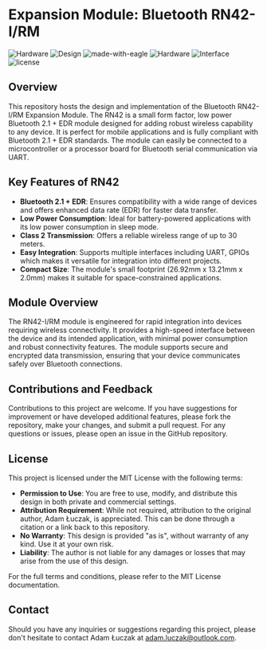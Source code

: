 
# Expansion Module: Bluetooth RN42-I/RM

![Hardware](https://img.shields.io/badge/Hardware-PCB-red)
![Design](https://img.shields.io/badge/Design-Schematic-blue)
![made-with-eagle](https://img.shields.io/badge/Made%20with-Eagle-blue.svg)
![Hardware](https://img.shields.io/badge/Hardware-Expansion%20Module-blue)
![Interface](https://img.shields.io/badge/Interface-UART-yellow)
![license](https://img.shields.io/badge/license-MIT-green)

## Overview
This repository hosts the design and implementation of the Bluetooth RN42-I/RM Expansion Module. The RN42 is a small form factor, low power Bluetooth 2.1 + EDR module designed for adding robust wireless capability to any device. It is perfect for mobile applications and is fully compliant with Bluetooth 2.1 + EDR standards. The module can easily be connected to a microcontroller or a processor board for Bluetooth serial communication via UART.

## Key Features of RN42
- **Bluetooth 2.1 + EDR**: Ensures compatibility with a wide range of devices and offers enhanced data rate (EDR) for faster data transfer.
- **Low Power Consumption**: Ideal for battery-powered applications with its low power consumption in sleep mode.
- **Class 2 Transmission**: Offers a reliable wireless range of up to 30 meters.
- **Easy Integration**: Supports multiple interfaces including UART, GPIOs which makes it versatile for integration into different projects.
- **Compact Size**: The module's small footprint (26.92mm x 13.21mm x 2.0mm) makes it suitable for space-constrained applications.

## Module Overview
The RN42-I/RM module is engineered for rapid integration into devices requiring wireless connectivity. It provides a high-speed interface between the device and its intended application, with minimal power consumption and robust connectivity features. The module supports secure and encrypted data transmission, ensuring that your device communicates safely over Bluetooth connections.

## Contributions and Feedback
Contributions to this project are welcome. If you have suggestions for improvement or have developed additional features, please fork the repository, make your changes, and submit a pull request. For any questions or issues, please open an issue in the GitHub repository.

## License
This project is licensed under the MIT License with the following terms:

- **Permission to Use**: You are free to use, modify, and distribute this design in both private and commercial settings.
- **Attribution Requirement**: While not required, attribution to the original author, Adam Łuczak, is appreciated. This can be done through a citation or a link back to this repository.
- **No Warranty**: This design is provided "as is", without warranty of any kind. Use it at your own risk.
- **Liability**: The author is not liable for any damages or losses that may arise from the use of this design.

For the full terms and conditions, please refer to the MIT License documentation.

## Contact
Should you have any inquiries or suggestions regarding this project, please don't hesitate to contact Adam Łuczak at adam.luczak@outlook.com.
